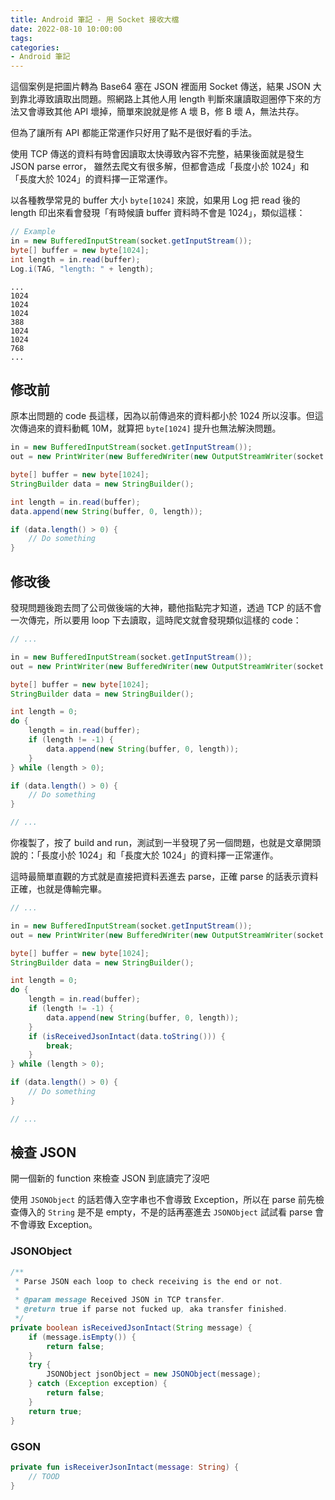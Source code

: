 ```yaml
---
title: Android 筆記 - 用 Socket 接收大檔
date: 2022-08-10 10:00:00
tags:
categories:
- Android 筆記
---
```


這個案例是把圖片轉為 Base64 塞在 JSON 裡面用 Socket 傳送，結果 JSON 大到靠北導致讀取出問題。照網路上其他人用 length 判斷來讓讀取迴圈停下來的方法又會導致其他 API 壞掉，簡單來說就是修 A 壞 B，修 B 壞 A，無法共存。

但為了讓所有 API 都能正常運作只好用了點不是很好看的手法。

<!--more-->

使用 TCP 傳送的資料有時會因讀取太快導致內容不完整，結果後面就是發生 JSON parse error，
雖然去爬文有很多解，但都會造成「長度小於 1024」和「長度大於 1024」的資料擇一正常運作。

以各種教學常見的 buffer 大小 `byte[1024]` 來說，如果用 Log 把 read 後的 length 印出來看會發現「有時候讀 buffer 資料時不會是 1024」，類似這樣：

```java
// Example
in = new BufferedInputStream(socket.getInputStream());
byte[] buffer = new byte[1024];
int length = in.read(buffer);
Log.i(TAG, "length: " + length);
```
```
...
1024
1024
1024
388
1024
1024
768
...
```

## 修改前

原本出問題的 code 長這樣，因為以前傳過來的資料都小於 1024 所以沒事。但這次傳過來的資料動輒 10M，就算把 `byte[1024]` 提升也無法解決問題。

```java
in = new BufferedInputStream(socket.getInputStream());
out = new PrintWriter(new BufferedWriter(new OutputStreamWriter(socket.getOutputStream())), true);

byte[] buffer = new byte[1024];
StringBuilder data = new StringBuilder();

int length = in.read(buffer);
data.append(new String(buffer, 0, length));

if (data.length() > 0) {
    // Do something
}

```

## 修改後

發現問題後跑去問了公司做後端的大神，聽他指點完才知道，透過 TCP 的話不會一次傳完，所以要用 loop 下去讀取，這時爬文就會發現類似這樣的 code：

```java
// ...

in = new BufferedInputStream(socket.getInputStream());
out = new PrintWriter(new BufferedWriter(new OutputStreamWriter(socket.getOutputStream())), true);

byte[] buffer = new byte[1024];
StringBuilder data = new StringBuilder();

int length = 0;
do {
    length = in.read(buffer);
    if (length != -1) {
        data.append(new String(buffer, 0, length));
    }
} while (length > 0);

if (data.length() > 0) {
    // Do something
}

// ...
```

你複製了，按了 build and run，測試到一半發現了另一個問題，也就是文章開頭說的：「長度小於 1024」和「長度大於 1024」的資料擇一正常運作。

這時最簡單直觀的方式就是直接把資料丟進去 parse，正確 parse 的話表示資料正確，也就是傳輸完畢。
```java
// ...

in = new BufferedInputStream(socket.getInputStream());
out = new PrintWriter(new BufferedWriter(new OutputStreamWriter(socket.getOutputStream())), true);

byte[] buffer = new byte[1024];
StringBuilder data = new StringBuilder();

int length = 0;
do {
    length = in.read(buffer);
    if (length != -1) {
        data.append(new String(buffer, 0, length));
    }
    if (isReceivedJsonIntact(data.toString())) {
        break;
    }
} while (length > 0);

if (data.length() > 0) {
    // Do something
}

// ...
```

## 檢查 JSON

開一個新的 function 來檢查 JSON 到底讀完了沒吧

使用 `JSONObject` 的話若傳入空字串也不會導致 Exception，所以在 parse 前先檢查傳入的 `String` 是不是 empty，不是的話再塞進去 `JSONObject` 試試看 parse 會不會導致 Exception。

### JSONObject

```java
/**
 * Parse JSON each loop to check receiving is the end or not.
 *
 * @param message Received JSON in TCP transfer.
 * @return true if parse not fucked up, aka transfer finished.
 */
private boolean isReceivedJsonIntact(String message) {
    if (message.isEmpty()) {
        return false;
    }
    try {
        JSONObject jsonObject = new JSONObject(message);
    } catch (Exception exception) {
        return false;
    }
    return true;
}

```

### GSON

```kotlin
private fun isReceiverJsonIntact(message: String) {
    // TOOD
}
```
